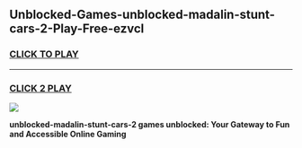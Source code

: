 
## Unblocked-Games-unblocked-madalin-stunt-cars-2-Play-Free-ezvcl
<h3>
<a href="https://premium76.site?title=unblocked-madalin-stunt-cars-2&ref=18A">CLICK TO PLAY</a></h3>
<hr>

<h3>
<a href="https://premium76.site?title=unblocked-madalin-stunt-cars-2&ref=18A">CLICK 2 PLAY</a>
  
</h3>

<a href="https://premium76.site?title=unblocked-madalin-stunt-cars-2&ref=18A"><img src="https://clearcache.store/games.png"></a>


**unblocked-madalin-stunt-cars-2 games unblocked: Your Gateway to Fun and Accessible Online Gaming**
